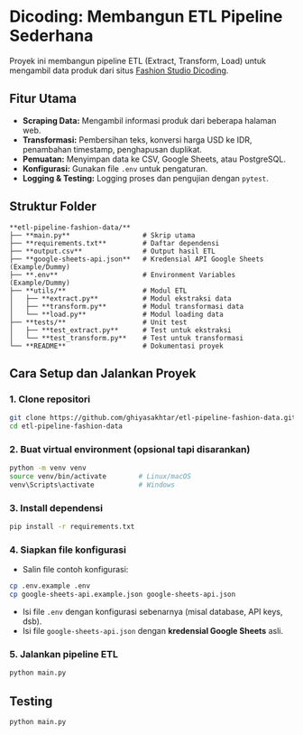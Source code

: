 # Dicoding: Membangun ETL Pipeline Sederhana

Proyek ini membangun pipeline ETL (Extract, Transform, Load) untuk mengambil data produk dari situs [Fashion Studio Dicoding](https://fashion-studio.dicoding.dev).

## Fitur Utama
- **Scraping Data:** Mengambil informasi produk dari beberapa halaman web.
- **Transformasi:** Pembersihan teks, konversi harga USD ke IDR, penambahan timestamp, penghapusan duplikat.
- **Pemuatan:** Menyimpan data ke CSV, Google Sheets, atau PostgreSQL.
- **Konfigurasi:** Gunakan file `.env` untuk pengaturan.
- **Logging & Testing:** Logging proses dan pengujian dengan `pytest`.

## Struktur Folder
```
**etl-pipeline-fashion-data/**  
├── **main.py**                  # Skrip utama  
├── **requirements.txt**         # Daftar dependensi   
├── **output.csv**               # Output hasil ETL   
├── **google-sheets-api.json**   # Kredensial API Google Sheets (Example/Dummy)
├── **.env**                     # Environment Variables (Example/Dummy)  
├── **utils/**                   # Modul ETL  
│   ├── **extract.py**           # Modul ekstraksi data  
│   ├── **transform.py**         # Modul transformasi data  
│   └── **load.py**              # Modul loading data  
├── **tests/**                   # Unit test
│   ├── **test_extract.py**      # Test untuk ekstraksi  
│   └── **test_transform.py**    # Test untuk transformasi   
└── **README**                   # Dokumentasi proyek
```

## Cara Setup dan Jalankan Proyek

### 1. Clone repositori
```bash
git clone https://github.com/ghiyasakhtar/etl-pipeline-fashion-data.git
cd etl-pipeline-fashion-data
```

### 2. Buat virtual environment (opsional tapi disarankan)
```bash
python -m venv venv
source venv/bin/activate        # Linux/macOS
venv\Scripts\activate           # Windows
```

### 3. Install dependensi
```bash
pip install -r requirements.txt
```

### 4. Siapkan file konfigurasi
  * Salin file contoh konfigurasi:
  ```bash
  cp .env.example .env
  cp google-sheets-api.example.json google-sheets-api.json
  ```
  * Isi file `.env` dengan konfigurasi sebenarnya (misal database, API keys, dsb).
  * Isi file `google-sheets-api.json` dengan **kredensial Google Sheets** asli.

### 5. Jalankan pipeline ETL
```bash
python main.py
```

## Testing
```bash
python main.py
```
